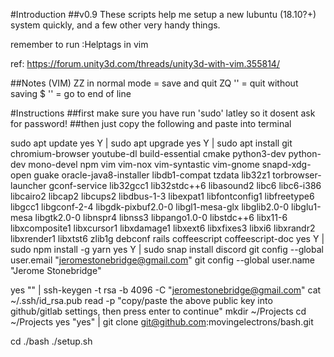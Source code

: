#Introduction
##v0.9
These scripts help me setup a new lubuntu (18.10?+) system quickly, and a few other very handy things.

remember to run :Helptags in vim

ref: https://forum.unity3d.com/threads/unity3d-with-vim.355814/

##Notes (VIM)
ZZ in normal mode = save and quit
ZQ      ''        = quit without saving
$       ''        = go to end of line

#Instructions
##first make sure you have run 'sudo' latley so it dosent ask for password!
##then just copy the following and paste into terminal

sudo apt update
yes Y | sudo apt upgrade
yes Y | sudo apt install git chromium-browser youtube-dl build-essential cmake python3-dev python-dev mono-devel npm vim vim-nox vim-syntastic vim-gnome snapd-xdg-open guake oracle-java8-installer libdb1-compat tzdata lib32z1 torbrowser-launcher gconf-service lib32gcc1 lib32stdc++6 libasound2 libc6 libc6-i386 libcairo2 libcap2 libcups2 libdbus-1-3 libexpat1 libfontconfig1 libfreetype6 libgcc1 libgconf-2-4 libgdk-pixbuf2.0-0 libgl1-mesa-glx libglib2.0-0 libglu1-mesa libgtk2.0-0 libnspr4 libnss3 libpango1.0-0 libstdc++6 libx11-6 libxcomposite1 libxcursor1 libxdamage1 libxext6 libxfixes3 libxi6 libxrandr2 libxrender1 libxtst6 zlib1g debconf rails coffeescript coffeescript-doc
yes Y | sudo npm install -g yarn
yes Y | sudo snap install discord
git config --global user.email "jeromestonebridge@gmail.com"
git config --global user.name "Jerome Stonebridge"

yes "" | ssh-keygen -t rsa -b 4096 -C "jeromestonebridge@gmail.com"
cat ~/.ssh/id_rsa.pub
read -p "copy/paste the above public key into github/gitlab settings, then press enter to continue"
mkdir ~/Projects
cd ~/Projects
yes "yes" | git clone git@github.com:movingelectrons/bash.git

cd ./bash
./setup.sh


